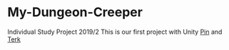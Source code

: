 # My-Dungeon-Creeper
Individual Study Project 2019/2
This is our first project with Unity
[Pin](https://github.com/BackgroundBoy) and [Terk](https://github.com/terktanac)
